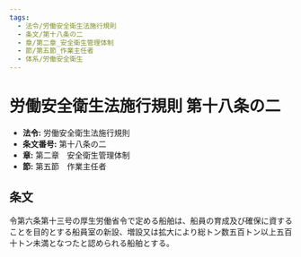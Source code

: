 ```yaml
---
tags:
  - 法令/労働安全衛生法施行規則
  - 条文/第十八条の二
  - 章/第二章_安全衛生管理体制
  - 節/第五節_作業主任者
  - 体系/労働安全衛生
---
```

# 労働安全衛生法施行規則 第十八条の二

- **法令:** 労働安全衛生法施行規則
- **条文番号:** 第十八条の二
- **章:** 第二章　安全衛生管理体制
- **節:** 第五節　作業主任者

## 条文
令第六条第十三号の厚生労働省令で定める船舶は、船員の育成及び確保に資することを目的とする船員室の新設、増設又は拡大により総トン数五百トン以上五百十トン未満となつたと認められる船舶とする。

